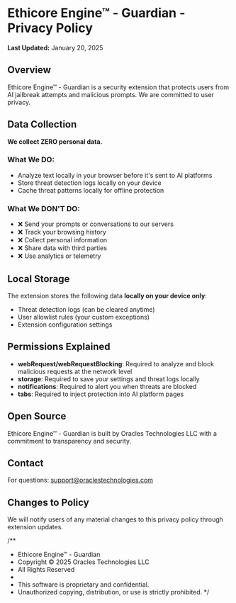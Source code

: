 # Ethicore Engine™ - Guardian - Privacy Policy

**Last Updated:** January 20, 2025

## Overview
Ethicore Engine™ - Guardian is a security extension that protects users from AI jailbreak attempts and malicious prompts. We are committed to user privacy.

## Data Collection
**We collect ZERO personal data.**

### What We DO:
- Analyze text locally in your browser before it's sent to AI platforms
- Store threat detection logs locally on your device
- Cache threat patterns locally for offline protection

### What We DON'T DO:
- ❌ Send your prompts or conversations to our servers
- ❌ Track your browsing history
- ❌ Collect personal information
- ❌ Share data with third parties
- ❌ Use analytics or telemetry

## Local Storage
The extension stores the following data **locally on your device only**:
- Threat detection logs (can be cleared anytime)
- User allowlist rules (your custom exceptions)
- Extension configuration settings

## Permissions Explained
- **webRequest/webRequestBlocking**: Required to analyze and block malicious requests at the network level
- **storage**: Required to save your settings and threat logs locally
- **notifications**: Required to alert you when threats are blocked
- **tabs**: Required to inject protection into AI platform pages

## Open Source
Ethicore Engine™ - Guardian is built by Oracles Technologies LLC with a commitment to transparency and security.

## Contact
For questions: support@oraclestechnologies.com

## Changes to Policy
We will notify users of any material changes to this privacy policy through extension updates.

/**
 * Ethicore Engine™ - Guardian
 * Copyright © 2025 Oracles Technologies LLC
 * All Rights Reserved
 * 
 * This software is proprietary and confidential.
 * Unauthorized copying, distribution, or use is strictly prohibited.
 */